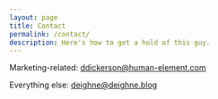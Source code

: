 ```yaml
---
layout: page
title: Contact
permalink: /contact/
description: Here's how to get a hold of this guy.
---
```


Marketing-related: [ddickerson@human-element.com](mailto:ddickerson@human-element.com)

Everything else: [deighne@deighne.blog](mailto:deighne@deighne.blog)
